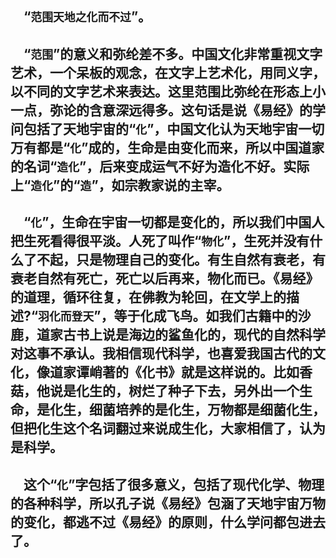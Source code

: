 &emsp;“``范围天地之化而不过``”。
---
&emsp;“``范围``”的意义和弥纶差不多。中国文化非常重视文字艺术，一个呆板的观念，在文字上艺术化，用同义字，以不同的文字艺术来表达。这里范围比弥纶在形态上小一点，弥论的含意深远得多。这句话是说《易经》的学问包括了天地宇宙的“``化``”，中国文化认为天地宇宙一切万有都是“``化``”成的，生命是由变化而来，所以中国道家的名词“``造化``”，后来变成运气不好为造化不好。实际上“``造化``”的“``造``”，如宗教家说的主宰。
---
&emsp;“``化``”，生命在宇宙一切都是变化的，所以我们中国人把生死看得很平淡。人死了叫作“``物化``”，生死并没有什么了不起，只是物理自己的变化。有生自然有衰老，有衰老自然有死亡，死亡以后再来，物化而已。《易经》的道理，循环往复，在佛教为轮回，在文学上的描述?“``羽化而登天``”，等于化成飞鸟。如我们古籍中的沙鹿，道家古书上说是海边的鲨鱼化的，现代的自然科学对这事不承认。我相信现代科学，也喜爱我国古代的文化，像道家谭峭著的《化书》就是这样说的。比如香菇，他说是化生的，树烂了种子下去，另外出一个生命，是化生，细菌培养的是化生，万物都是细菌化生，但把化生这个名词翻过来说成生化，大家相信了，认为是科学。
---
&emsp;这个“``化``”字包括了很多意义，包括了现代化学、物理的各种科学，所以孔子说《易经》包涵了天地宇宙万物的变化，都逃不过《易经》的原则，什么学问都包进去了。
---
